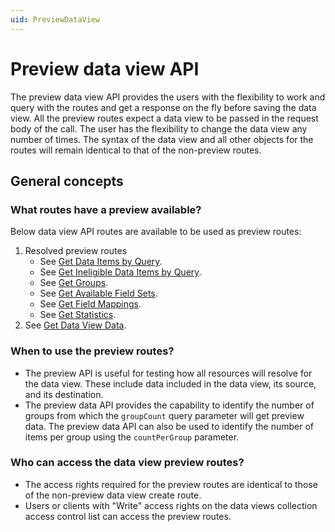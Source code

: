 ```yaml
---
uid: PreviewDataView
---
```


# Preview data view API

The preview data view API provides the users with the flexibility to work and query with the routes and get a response on the fly before saving the data view. All the preview routes expect a data view to be passed in the request body of the call. The user has the flexibility to change the data view any number of times. The syntax of the data view and all other objects for the routes will remain identical to that of the non-preview routes.

## General concepts

### What routes have a preview available?
Below data view API routes are available to be used as preview routes:

1. Resolved preview routes
    - See [Get Data Items by Query](xref:ResolvedDataViewPreviewAPI#get-data-items-by-query).
    - See [Get Ineligible Data Items by Query](xref:ResolvedDataViewPreviewAPI#get-ineligible-data-items-by-query).
    - See [Get Groups](xref:ResolvedDataViewPreviewAPI#get-groups).
    - See [Get Available Field Sets](xref:ResolvedDataViewPreviewAPI#get-available-field-sets).
    - See [Get Field Mappings](xref:ResolvedDataViewPreviewAPI#get-field-mappings).
    - See [Get Statistics](xref:ResolvedDataViewPreviewAPI#get-statistics).
2. See [Get Data View Data](xref:data-views-preview-data-views-data).

### When to use the preview routes?
* The preview API is useful for testing how all resources will resolve for the data view. These include data included in the data view, its source, and its destination. 
* The preview data API provides the capability to identify the number of groups from which the `groupCount` query parameter will get preview data. The preview data API can also be used to identify the number of items per group using the `countPerGroup` parameter.

### Who can access the data view preview routes?

* The access rights required for the preview routes are identical to those of the non-preview data view create route.
* Users or clients with "Write" access rights on the data views collection access control list can access the preview routes.
